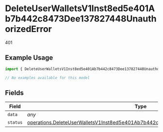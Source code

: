 # DeleteUserWalletsV1Inst8ed5e401Ab7b442c8473Dee137827448UnauthorizedError

401

## Example Usage

```typescript
import { DeleteUserWalletsV1Inst8ed5e401Ab7b442c8473Dee137827448UnauthorizedError } from "@dhaba/safepay-ts/models/errors";

// No examples available for this model
```

## Fields

| Field                                                                                                                                                                                        | Type                                                                                                                                                                                         | Required                                                                                                                                                                                     | Description                                                                                                                                                                                  |
| -------------------------------------------------------------------------------------------------------------------------------------------------------------------------------------------- | -------------------------------------------------------------------------------------------------------------------------------------------------------------------------------------------- | -------------------------------------------------------------------------------------------------------------------------------------------------------------------------------------------- | -------------------------------------------------------------------------------------------------------------------------------------------------------------------------------------------- |
| `data`                                                                                                                                                                                       | *any*                                                                                                                                                                                        | :heavy_minus_sign:                                                                                                                                                                           | N/A                                                                                                                                                                                          |
| `status`                                                                                                                                                                                     | [operations.DeleteUserWalletsV1Inst8ed5e401Ab7b442c8473Dee137827448UnauthorizedStatus](../../models/operations/deleteuserwalletsv1inst8ed5e401ab7b442c8473dee137827448unauthorizedstatus.md) | :heavy_minus_sign:                                                                                                                                                                           | N/A                                                                                                                                                                                          |